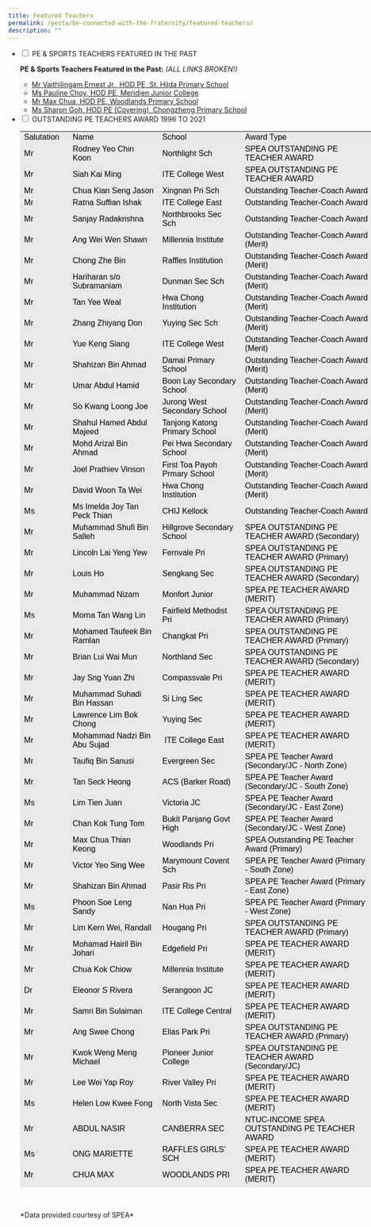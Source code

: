```yaml
---
title: Featured Teachers
permalink: /pesta/be-connected-with-the-fraternity/featured-teachers/
description: ""
---
```

<ul class="jekyllcodex_accordion">
  <li>
    <input type="checkbox" id="accordion4">
    <label for="accordion4">PE & SPORTS TEACHERS FEATURED IN THE PAST</label>
    <div>
      <p><strong>PE &amp; Sports Teachers Featured in the Past:</strong><em> (ALL LINKS BROKEN!)</em>  </p>
<ul>
<li><a href="https://www.pesta.moe.edu.sg/cos/o.x?c=/pesta/pagetree&amp;func=view&amp;rid=1132928">Mr Vaithilingam Ernest Jr., HOD PE, St. Hilda Primary School</a></li>
<li><a href="https://www.pesta.moe.edu.sg/cos/o.x?c=/pesta/pagetree&amp;func=view&amp;rid=1128495">Ms Pauline Choy, HOD PE, Meridien Junior College</a></li>
<li><a href="https://www.pesta.moe.edu.sg/cos/o.x?c=/pesta/pagetree&amp;func=view&amp;rid=1120029">Mr Max Chua, HOD PE, Woodlands Primary School</a></li>
<li><a href="https://www.pesta.moe.edu.sg/cos/o.x?c=/pesta/pagetree&amp;func=view&amp;rid=1120030">Ms Sharon Goh, HOD PE (Covering), Chongzheng Primary School</a></li>
</ul>
    </div>
	</li>  
  <li>
    <input type="checkbox" id="accordion5">
    <label for="accordion5">OUTSTANDING PE TEACHERS AWARD 1996 TO 2021</label>
    <div>
      <table style="box-sizing: border-box; color: rgb(0, 0, 0); font-family: Hind, Arial, Helvetica, sans-serif; font-size: 16px; font-style: normal; font-variant-ligatures: normal; font-variant-caps: normal; font-weight: 400; letter-spacing: normal; orphans: 2; text-align: start; text-transform: none; white-space: normal; widows: 2; word-spacing: 0px; -webkit-text-stroke-width: 0px; background-color: rgb(233, 233, 233); text-decoration-thickness: initial; text-decoration-style: initial; text-decoration-color: initial; width: 821px; height: 2129px;"><tbody style="box-sizing: border-box;"><tr height="16" style="box-sizing: border-box; height: 23px;"><td style="box-sizing: border-box; width: 98px;">Salutation</td><td style="box-sizing: border-box; width: 181px;">Name</td><td style="box-sizing: border-box; width: 167px;">School</td><td style="box-sizing: border-box; width: 266px;">Award Type</td><td style="box-sizing: border-box; width: 104px;">Year</td></tr><tr height="16" style="box-sizing: border-box; height: 39px;"><td style="box-sizing: border-box; width: 98px;">Mr</td><td style="box-sizing: border-box; width: 181px;">Rodney Yeo Chin Koon<br style="box-sizing: border-box;"></td><td style="box-sizing: border-box;">Northlight Sch</td><td style="box-sizing: border-box; width: 266px;">SPEA OUTSTANDING PE TEACHER AWARD</td><td style="box-sizing: border-box; width: 104px;">2021</td></tr><tr height="16" style="box-sizing: border-box; height: 38px;"><td style="box-sizing: border-box; width: 98px;">Mr</td><td style="box-sizing: border-box; width: 181px;">Siah Kai Ming</td><td style="box-sizing: border-box;">ITE College West</td><td style="box-sizing: border-box; width: 266px;">SPEA OUTSTANDING PE TEACHER AWARD</td><td style="box-sizing: border-box; width: 104px;">2021</td></tr><tr height="16" style="box-sizing: border-box; height: 23px;"><td style="box-sizing: border-box; width: 98px;">Mr</td><td style="box-sizing: border-box; width: 181px;">Chua Kian Seng Jason</td><td style="box-sizing: border-box;">Xingnan Pri Sch</td><td style="box-sizing: border-box; width: 266px;">Outstanding Teacher-Coach Award</td><td style="box-sizing: border-box; width: 104px;">2021</td></tr><tr height="16" style="box-sizing: border-box; height: 23px;"><td style="box-sizing: border-box; width: 98px;">Mr</td><td style="box-sizing: border-box; width: 181px;">Ratna Suffian Ishak</td><td style="box-sizing: border-box;">ITE College East</td><td style="box-sizing: border-box; width: 266px;">Outstanding Teacher-Coach Award</td><td style="box-sizing: border-box; width: 104px;">2021</td></tr><tr height="16" style="box-sizing: border-box; height: 24px;"><td style="box-sizing: border-box; width: 98px;">Mr</td><td style="box-sizing: border-box; width: 181px;">Sanjay Radakrishna</td><td style="box-sizing: border-box;">Northbrooks Sec Sch</td><td style="box-sizing: border-box; width: 266px;">Outstanding Teacher-Coach Award</td><td style="box-sizing: border-box; width: 104px;">2021</td></tr><tr height="16" style="box-sizing: border-box; height: 38px;"><td style="box-sizing: border-box; width: 98px;">Mr</td><td style="box-sizing: border-box; width: 181px;">Ang Wei Wen Shawn</td><td style="box-sizing: border-box;">Millennia Institute</td><td style="box-sizing: border-box; width: 266px;">Outstanding Teacher-Coach Award (Merit)</td><td style="box-sizing: border-box; width: 104px;">2021</td></tr><tr height="16" style="box-sizing: border-box; height: 36px;"><td style="box-sizing: border-box; width: 98px;">Mr</td><td style="box-sizing: border-box; width: 181px;">Chong Zhe Bin</td><td style="box-sizing: border-box;">Raffles Institution</td><td style="box-sizing: border-box; width: 266px;">Outstanding Teacher-Coach Award (Merit)</td><td style="box-sizing: border-box; width: 104px;">2021</td></tr><tr height="16" style="box-sizing: border-box; height: 38px;"><td style="box-sizing: border-box; width: 98px;">Mr</td><td style="box-sizing: border-box; width: 181px;">Hariharan s/o Subramaniam</td><td style="box-sizing: border-box;">Dunman Sec Sch</td><td style="box-sizing: border-box; width: 266px;">Outstanding Teacher-Coach Award (Merit)</td><td style="box-sizing: border-box; width: 104px;">2021</td></tr><tr height="16" style="box-sizing: border-box; height: 38px;"><td style="box-sizing: border-box; width: 98px;">Mr</td><td style="box-sizing: border-box; width: 181px;">Tan Yee Weal</td><td style="box-sizing: border-box;">Hwa Chong Institution</td><td style="box-sizing: border-box; width: 266px;">Outstanding Teacher-Coach Award (Merit)</td><td style="box-sizing: border-box; width: 104px;">2021</td></tr><tr height="16" style="box-sizing: border-box; height: 38px;"><td style="box-sizing: border-box; width: 98px;">Mr</td><td style="box-sizing: border-box; width: 181px;">Zhang Zhiyang Don</td><td style="box-sizing: border-box;">Yuying Sec Sch</td><td style="box-sizing: border-box; width: 266px;">Outstanding Teacher-Coach Award (Merit)</td><td style="box-sizing: border-box; width: 104px;">2021</td></tr><tr height="16" style="box-sizing: border-box; height: 38px;"><td style="box-sizing: border-box; width: 98px;">Mr</td><td style="box-sizing: border-box; width: 181px;">Yue Keng Siang</td><td style="box-sizing: border-box;">ITE College West</td><td style="box-sizing: border-box; width: 266px;">Outstanding Teacher-Coach Award (Merit)</td><td style="box-sizing: border-box; width: 104px;">2019</td></tr><tr height="16" style="box-sizing: border-box; height: 36px;"><td style="box-sizing: border-box; width: 98px;">Mr</td><td style="box-sizing: border-box; width: 181px;">Shahizan Bin Ahmad</td><td style="box-sizing: border-box;">Damai Primary School</td><td style="box-sizing: border-box; width: 266px;">Outstanding Teacher-Coach Award (Merit)</td><td style="box-sizing: border-box; width: 104px;">2019</td></tr><tr height="16" style="box-sizing: border-box; height: 38px;"><td style="box-sizing: border-box; width: 98px;">Mr</td><td style="box-sizing: border-box; width: 181px;">Umar Abdul Hamid</td><td style="box-sizing: border-box;">Boon Lay Secondary School</td><td style="box-sizing: border-box; width: 266px;">Outstanding Teacher-Coach Award (Merit)</td><td style="box-sizing: border-box; width: 104px;">2019</td></tr><tr height="16" style="box-sizing: border-box; height: 38px;"><td style="box-sizing: border-box; width: 98px;">Mr</td><td style="box-sizing: border-box; width: 181px;">So Kwang Loong Joe</td><td style="box-sizing: border-box;">Jurong West Secondary School</td><td style="box-sizing: border-box; width: 266px;">Outstanding Teacher-Coach Award (Merit)</td><td style="box-sizing: border-box; width: 104px;">2019</td></tr><tr height="16" style="box-sizing: border-box; height: 38px;"><td style="box-sizing: border-box; width: 98px;">Mr</td><td style="box-sizing: border-box; width: 181px;">Shahul Hamed Abdul Majeed</td><td style="box-sizing: border-box;">Tanjong Katong Primary School</td><td style="box-sizing: border-box; width: 266px;">Outstanding Teacher-Coach Award (Merit)</td><td style="box-sizing: border-box; width: 104px;">2019</td></tr><tr height="16" style="box-sizing: border-box; height: 38px;"><td style="box-sizing: border-box; width: 98px;">Mr</td><td style="box-sizing: border-box; width: 181px;">Mohd Arizal Bin Ahmad</td><td style="box-sizing: border-box;">Pei Hwa Secondary School</td><td style="box-sizing: border-box; width: 266px;">Outstanding Teacher-Coach Award (Merit)</td><td style="box-sizing: border-box; width: 104px;">2019</td></tr><tr height="16" style="box-sizing: border-box; height: 43px;"><td style="box-sizing: border-box; width: 98px;">Mr</td><td style="box-sizing: border-box; width: 181px;">Joel Prathiev Vinson</td><td style="box-sizing: border-box;">First Toa Payoh Prmary School</td><td style="box-sizing: border-box; width: 266px;">Outstanding Teacher-Coach Award (Merit)</td><td style="box-sizing: border-box; width: 104px;">2019</td></tr><tr height="16" style="box-sizing: border-box; height: 23px;"><td style="box-sizing: border-box; width: 98px;">Mr</td><td style="box-sizing: border-box; width: 181px;">David Woon Ta Wei</td><td style="box-sizing: border-box;">Hwa Chong Institution</td><td style="box-sizing: border-box; width: 266px;">Outstanding Teacher-Coach Award (Merit)</td><td style="box-sizing: border-box; width: 104px;">2019</td></tr><tr height="16" style="box-sizing: border-box; height: 38px;"><td style="box-sizing: border-box; width: 98px;">Ms</td><td style="box-sizing: border-box; width: 181px;">Ms Imelda Joy Tan Peck Thian</td><td style="box-sizing: border-box;">CHIJ Kellock</td><td style="box-sizing: border-box; width: 266px;">Outstanding Teacher-Coach Award</td><td style="box-sizing: border-box; width: 104px;">2019</td></tr><tr height="16" style="box-sizing: border-box; height: 38px;"><td style="box-sizing: border-box; width: 98px;">Mr</td><td style="box-sizing: border-box; width: 181px;">Muhammad Shufi Bin Salleh</td><td style="box-sizing: border-box;">Hillgrove Secondary School</td><td style="box-sizing: border-box; width: 266px;">SPEA OUTSTANDING PE TEACHER AWARD (Secondary)</td><td style="box-sizing: border-box; width: 104px;">2019</td></tr><tr height="33" style="box-sizing: border-box; height: 38px;"><td style="box-sizing: border-box; width: 98px;">Mr</td><td style="box-sizing: border-box; width: 181px;">Lincoln Lai Yeng Yew</td><td style="box-sizing: border-box; width: 167px;">Fernvale Pri</td><td style="box-sizing: border-box; width: 266px;">SPEA OUTSTANDING PE TEACHER AWARD (Primary)</td><td style="box-sizing: border-box; width: 104px;">2017</td></tr><tr height="33" style="box-sizing: border-box; height: 38px;"><td style="box-sizing: border-box; width: 98px;">Mr</td><td style="box-sizing: border-box; width: 181px;">Louis Ho</td><td style="box-sizing: border-box; width: 167px;">Sengkang Sec</td><td style="box-sizing: border-box; width: 266px;">SPEA OUTSTANDING PE TEACHER AWARD (Secondary)</td><td style="box-sizing: border-box; width: 104px;">2017</td></tr><tr height="16" style="box-sizing: border-box; height: 24px;"><td style="box-sizing: border-box; width: 98px;">Mr</td><td style="box-sizing: border-box; width: 181px;">Muhammad Nizam</td><td style="box-sizing: border-box; width: 167px;">Monfort Junior</td><td style="box-sizing: border-box; width: 266px;">SPEA PE TEACHER AWARD (MERIT)</td><td style="box-sizing: border-box; width: 104px;">2017</td></tr><tr height="33" style="box-sizing: border-box; height: 38px;"><td style="box-sizing: border-box; width: 98px;">Ms</td><td style="box-sizing: border-box; width: 181px;">Morna Tan Wang Lin</td><td style="box-sizing: border-box; width: 167px;">Fairfield Methodist Pri</td><td style="box-sizing: border-box; width: 266px;">SPEA OUTSTANDING PE TEACHER AWARD (Primary)</td><td style="box-sizing: border-box; width: 104px;">2015</td></tr><tr height="33" style="box-sizing: border-box; height: 38px;"><td style="box-sizing: border-box; width: 98px;">Mr</td><td style="box-sizing: border-box; width: 181px;">Mohamed Taufeek Bin Ramlan</td><td style="box-sizing: border-box; width: 167px;">Changkat Pri</td><td style="box-sizing: border-box; width: 266px;">SPEA OUTSTANDING PE TEACHER AWARD (Primary)</td><td style="box-sizing: border-box; width: 104px;">2013</td></tr><tr height="33" style="box-sizing: border-box; height: 38px;"><td style="box-sizing: border-box; width: 98px;">Mr</td><td style="box-sizing: border-box; width: 181px;">Brian Lui Wai Mun</td><td style="box-sizing: border-box; width: 167px;">Northland Sec</td><td style="box-sizing: border-box; width: 266px;">SPEA OUTSTANDING PE TEACHER AWARD (Secondary)</td><td style="box-sizing: border-box; width: 104px;">2013</td></tr><tr height="16" style="box-sizing: border-box; height: 24px;"><td style="box-sizing: border-box; width: 98px;">Mr</td><td style="box-sizing: border-box; width: 181px;">Jay Sng Yuan Zhi</td><td style="box-sizing: border-box; width: 167px;">Compassvale Pri</td><td style="box-sizing: border-box; width: 266px;">SPEA PE TEACHER AWARD (MERIT)</td><td style="box-sizing: border-box; width: 104px;">2013</td></tr><tr height="33" style="box-sizing: border-box; height: 38px;"><td style="box-sizing: border-box; width: 98px;">Mr</td><td style="box-sizing: border-box; width: 181px;">Muhammad Suhadi Bin Hassan</td><td style="box-sizing: border-box; width: 167px;">Si Ling Sec</td><td style="box-sizing: border-box; width: 266px;">SPEA PE TEACHER AWARD (MERIT)</td><td style="box-sizing: border-box; width: 104px;">2013</td></tr><tr height="33" style="box-sizing: border-box; height: 33px;"><td style="box-sizing: border-box; width: 98px;">Mr</td><td style="box-sizing: border-box; width: 181px;">Lawrence Lim Bok Chong</td><td style="box-sizing: border-box; width: 167px;">Yuying Sec</td><td style="box-sizing: border-box; width: 266px;">SPEA PE TEACHER AWARD (MERIT)</td><td style="box-sizing: border-box; width: 104px;">2013</td></tr><tr height="33" style="box-sizing: border-box; height: 39px;"><td style="box-sizing: border-box; width: 98px;">Mr</td><td style="box-sizing: border-box; width: 181px;">Mohammad Nadzi Bin Abu Sujad</td><td style="box-sizing: border-box; width: 167px;">&nbsp;ITE College East</td><td style="box-sizing: border-box; width: 266px;">SPEA PE TEACHER AWARD (MERIT)</td><td style="box-sizing: border-box; width: 104px;">2011</td></tr><tr height="33" style="box-sizing: border-box; height: 38px;"><td style="box-sizing: border-box; width: 98px;">Mr</td><td style="box-sizing: border-box; width: 181px;">Taufiq Bin Sanusi</td><td style="box-sizing: border-box; width: 167px;">Evergreen Sec</td><td style="box-sizing: border-box; width: 266px;">SPEA PE Teacher Award (Secondary/JC - North Zone)</td><td style="box-sizing: border-box; width: 104px;">2011</td></tr><tr height="33" style="box-sizing: border-box; height: 39px;"><td style="box-sizing: border-box; width: 98px;">Mr</td><td style="box-sizing: border-box; width: 181px;">Tan Seck Heong</td><td style="box-sizing: border-box; width: 167px;">ACS (Barker Road)</td><td style="box-sizing: border-box; width: 266px;">SPEA PE Teacher Award (Secondary/JC - South Zone)</td><td style="box-sizing: border-box; width: 104px;">2011</td></tr><tr height="33" style="box-sizing: border-box; height: 36px;"><td style="box-sizing: border-box; width: 98px;">Ms</td><td style="box-sizing: border-box; width: 181px;">Lim Tien Juan</td><td style="box-sizing: border-box; width: 167px;">Victoria JC</td><td style="box-sizing: border-box; width: 266px;">SPEA PE Teacher Award (Secondary/JC - East Zone)</td><td style="box-sizing: border-box; width: 104px;">2011</td></tr><tr height="34" style="box-sizing: border-box; height: 39px;"><td style="box-sizing: border-box; width: 98px;">Mr</td><td style="box-sizing: border-box; width: 181px;">Chan Kok Tung Tom</td><td style="box-sizing: border-box; width: 167px;">Bukit Panjang Govt High</td><td style="box-sizing: border-box; width: 266px;">SPEA PE Teacher Award (Secondary/JC - West Zone)</td><td style="box-sizing: border-box; width: 104px;">2011</td></tr><tr height="33" style="box-sizing: border-box; height: 38px;"><td style="box-sizing: border-box; width: 98px;">Mr</td><td style="box-sizing: border-box; width: 181px;">Max Chua Thian Keong</td><td style="box-sizing: border-box; width: 167px;">Woodlands Pri</td><td style="box-sizing: border-box; width: 266px;">SPEA Outstanding PE Teacher Award (Primary)</td><td style="box-sizing: border-box; width: 104px;">2011</td></tr><tr height="33" style="box-sizing: border-box; height: 39px;"><td style="box-sizing: border-box; width: 98px;">Mr</td><td style="box-sizing: border-box; width: 181px;">Victor Yeo Sing Wee</td><td style="box-sizing: border-box; width: 167px;">Marymount Covent Sch</td><td style="box-sizing: border-box; width: 266px;">SPEA PE Teacher Award (Primary - South Zone)</td><td style="box-sizing: border-box; width: 104px;">2011</td></tr><tr height="33" style="box-sizing: border-box; height: 38px;"><td style="box-sizing: border-box; width: 98px;">Mr</td><td style="box-sizing: border-box; width: 181px;">Shahizan Bin Ahmad</td><td style="box-sizing: border-box; width: 167px;">Pasir Ris Pri</td><td style="box-sizing: border-box; width: 266px;">SPEA PE Teacher Award (Primary - East Zone)</td><td style="box-sizing: border-box; width: 104px;">2011</td></tr><tr height="33" style="box-sizing: border-box; height: 38px;"><td style="box-sizing: border-box; width: 98px;">Ms</td><td style="box-sizing: border-box; width: 181px;">Phoon Soe Leng Sandy</td><td style="box-sizing: border-box; width: 167px;">Nan Hua Pri</td><td style="box-sizing: border-box; width: 266px;">SPEA PE Teacher Award (Primary - West Zone)</td><td style="box-sizing: border-box; width: 104px;">2011</td></tr><tr height="33" style="box-sizing: border-box; height: 38px;"><td style="box-sizing: border-box; width: 98px;">Mr</td><td style="box-sizing: border-box; width: 181px;">Lim Kern Wei, Randall</td><td style="box-sizing: border-box; width: 167px;">Hougang Pri</td><td style="box-sizing: border-box; width: 266px;">SPEA OUTSTANDING PE TEACHER AWARD (Primary)</td><td style="box-sizing: border-box; width: 104px;">2010</td></tr><tr height="33" style="box-sizing: border-box; height: 34px;"><td style="box-sizing: border-box; width: 98px;">Mr</td><td style="box-sizing: border-box; width: 181px;">Mohamad Hairil Bin Johari</td><td style="box-sizing: border-box; width: 167px;">Edgefield Pri</td><td style="box-sizing: border-box; width: 266px;">SPEA PE TEACHER AWARD (MERIT)</td><td style="box-sizing: border-box; width: 104px;">2010</td></tr><tr height="16" style="box-sizing: border-box; height: 23px;"><td style="box-sizing: border-box; width: 98px;">Mr</td><td style="box-sizing: border-box; width: 181px;">Chua Kok Chiow</td><td style="box-sizing: border-box; width: 167px;">Millennia Institute</td><td style="box-sizing: border-box; width: 266px;">SPEA PE TEACHER AWARD (MERIT)</td><td style="box-sizing: border-box; width: 104px;">2010</td></tr><tr height="16" style="box-sizing: border-box; height: 24px;"><td style="box-sizing: border-box; width: 98px;">Dr</td><td style="box-sizing: border-box; width: 181px;">Eleonor S Rivera</td><td style="box-sizing: border-box; width: 167px;">Serangoon JC</td><td style="box-sizing: border-box; width: 266px;">SPEA PE TEACHER AWARD (MERIT)</td><td style="box-sizing: border-box; width: 104px;">2010</td></tr><tr height="16" style="box-sizing: border-box; height: 23px;"><td style="box-sizing: border-box; width: 98px;">Mr</td><td style="box-sizing: border-box; width: 181px;">Samri Bin Sulaiman</td><td style="box-sizing: border-box; width: 167px;">ITE College Central&nbsp;</td><td style="box-sizing: border-box; width: 266px;">SPEA PE TEACHER AWARD (MERIT)</td><td style="box-sizing: border-box; width: 104px;">2010</td></tr><tr height="33" style="box-sizing: border-box; height: 38px;"><td style="box-sizing: border-box; width: 98px;">Mr</td><td style="box-sizing: border-box; width: 181px;">Ang Swee Chong</td><td style="box-sizing: border-box; width: 167px;">Elias Park Pri</td><td style="box-sizing: border-box; width: 266px;">SPEA OUTSTANDING PE TEACHER AWARD (Primary)</td><td style="box-sizing: border-box; width: 104px;">2007</td></tr><tr height="33" style="box-sizing: border-box; height: 39px;"><td style="box-sizing: border-box; width: 98px;">Mr</td><td style="box-sizing: border-box; width: 181px;">Kwok Weng Meng Michael</td><td style="box-sizing: border-box; width: 167px;">Pioneer Junior College</td><td style="box-sizing: border-box; width: 266px;">SPEA OUTSTANDING PE TEACHER AWARD (Secondary/JC)</td><td style="box-sizing: border-box; width: 104px;">2007</td></tr><tr height="16" style="box-sizing: border-box; height: 23px;"><td style="box-sizing: border-box; width: 98px;">Mr</td><td style="box-sizing: border-box; width: 181px;">Lee Wei Yap Roy</td><td style="box-sizing: border-box; width: 167px;">River Valley Pri</td><td style="box-sizing: border-box; width: 266px;">SPEA PE TEACHER AWARD (MERIT)</td><td style="box-sizing: border-box; width: 104px;">2007</td></tr><tr height="33" style="box-sizing: border-box; height: 34px;"><td style="box-sizing: border-box; width: 98px;">Ms</td><td style="box-sizing: border-box; width: 181px;">Helen Low Kwee Fong</td><td style="box-sizing: border-box; width: 167px;">North Vista Sec</td><td style="box-sizing: border-box; width: 266px;">SPEA PE TEACHER AWARD (MERIT)</td><td style="box-sizing: border-box; width: 104px;">2007</td></tr><tr height="33" style="box-sizing: border-box; height: 38px;"><td style="box-sizing: border-box; width: 98px;">Mr</td><td style="box-sizing: border-box; width: 181px;">ABDUL NASIR</td><td style="box-sizing: border-box; width: 167px;">CANBERRA SEC</td><td style="box-sizing: border-box; width: 266px;">NTUC-INCOME SPEA OUTSTANDING PE TEACHER AWARD</td><td style="box-sizing: border-box; width: 104px;">2005</td></tr><tr height="16" style="box-sizing: border-box; height: 23px;"><td style="box-sizing: border-box; width: 98px;">Ms</td><td style="box-sizing: border-box; width: 181px;">ONG MARIETTE</td><td style="box-sizing: border-box; width: 167px;">RAFFLES GIRLS’ SCH</td><td style="box-sizing: border-box; width: 266px;">SPEA PE TEACHER AWARD (MERIT)</td><td style="box-sizing: border-box; width: 104px;">2005</td></tr><tr height="16" style="box-sizing: border-box; height: 23px;"><td style="box-sizing: border-box; width: 98px;">Mr</td><td style="box-sizing: border-box; width: 181px;">CHUA MAX</td><td style="box-sizing: border-box; width: 167px;">WOODLANDS PRI</td><td style="box-sizing: border-box; width: 266px;">SPEA PE TEACHER AWARD (MERIT)</td><td style="box-sizing: border-box; width: 104px;">2005</td></tr><tr height="33" style="box-sizing: border-box; height: 39px;"><td style="box-sizing: border-box; width: 98px;">Ms</td><td style="box-sizing: border-box; width: 181px;">CHEANG AUDREY</td><td style="box-sizing: border-box; width: 167px;">NANYANG JUNIOR COLLEGE</td><td style="box-sizing: border-box; width: 266px;">SPEA PE TEACHER AWARD (MERIT)</td><td style="box-sizing: border-box; width: 104px;">2005</td></tr><tr height="33" style="box-sizing: border-box; height: 38px;"><td style="box-sizing: border-box; width: 98px;">Mr</td><td style="box-sizing: border-box; width: 181px;">KOH YIAK KHENG LEONARD</td><td style="box-sizing: border-box; width: 167px;">NGEE ANN SEC</td><td style="box-sizing: border-box; width: 266px;">NTUC-INCOME SPEA OUTSTANDING PE TEACHER AWARD</td><td style="box-sizing: border-box; width: 104px;">2002</td></tr><tr height="33" style="box-sizing: border-box; height: 34px;"><td style="box-sizing: border-box; width: 98px;">Mr</td><td style="box-sizing: border-box; width: 181px;">WONG KENG YUIN WILBUR</td><td style="box-sizing: border-box; width: 167px;">MARIS STELLA HIGH</td><td style="box-sizing: border-box; width: 266px;">SPEA PE TEACHER AWARD (MERIT)</td><td style="box-sizing: border-box; width: 104px;">2002</td></tr><tr height="33" style="box-sizing: border-box; height: 33px;"><td style="box-sizing: border-box; width: 98px;">Ms</td><td style="box-sizing: border-box; width: 181px;">LIM HEE LEAN MELINDA</td><td style="box-sizing: border-box; width: 167px;">PASIR RIS SEC</td><td style="box-sizing: border-box; width: 266px;">SPEA PE TEACHER AWARD (MERIT)</td><td style="box-sizing: border-box; width: 104px;">2002</td></tr><tr height="33" style="box-sizing: border-box; height: 38px;"><td style="box-sizing: border-box; width: 98px;">Ms</td><td style="box-sizing: border-box; width: 181px;">OH SEE MOEY</td><td style="box-sizing: border-box; width: 167px;">CHIJ ST NICHOLAS GIRLS' SEC</td><td style="box-sizing: border-box; width: 266px;">SPEA PE TEACHER AWARD (MERIT)</td><td style="box-sizing: border-box; width: 104px;">2002</td></tr><tr height="33" style="box-sizing: border-box; height: 39px;"><td style="box-sizing: border-box; width: 98px;">Ms</td><td style="box-sizing: border-box; width: 181px;">ENG JESSIE</td><td style="box-sizing: border-box; width: 167px;">KUO CHUAN PRESBYTERIAN PRI</td><td style="box-sizing: border-box; width: 266px;">SPEA PE TEACHER AWARD (MERIT)</td><td style="box-sizing: border-box; width: 104px;">2002</td></tr><tr height="33" style="box-sizing: border-box; height: 38px;"><td style="box-sizing: border-box; width: 98px;">Ms</td><td style="box-sizing: border-box; width: 181px;">FOO SAY LIAN</td><td style="box-sizing: border-box; width: 167px;">CHIJ ST NICHOLAS GIRLS' PRI</td><td style="box-sizing: border-box; width: 266px;">SPEA PE TEACHER AWARD (MERIT)</td><td style="box-sizing: border-box; width: 104px;">2002</td></tr><tr height="33" style="box-sizing: border-box; height: 38px;"><td style="box-sizing: border-box; width: 98px;">Mr</td><td style="box-sizing: border-box; width: 181px;">ANG KWAN MENG</td><td style="box-sizing: border-box; width: 167px;">XIN MIN SEC</td><td style="box-sizing: border-box; width: 266px;">NTUC-INCOME SPEA OUTSTANDING PE TEACHER AWARD</td><td style="box-sizing: border-box; width: 104px;">2000</td></tr><tr height="33" style="box-sizing: border-box; height: 38px;"><td style="box-sizing: border-box; width: 98px;">Mr</td><td style="box-sizing: border-box; width: 181px;">STEVEN QUEK</td><td style="box-sizing: border-box; width: 167px;">COMMONWEALTH SEC</td><td style="box-sizing: border-box; width: 266px;">NTUC-INCOME SPEA OUTSTANDING PE TEACHER AWARD</td><td style="box-sizing: border-box; width: 104px;">2000</td></tr><tr height="33" style="box-sizing: border-box; height: 39px;"><td style="box-sizing: border-box; width: 98px;">Mr</td><td style="box-sizing: border-box; width: 181px;">K. V. SRIDAR</td><td style="box-sizing: border-box; width: 167px;">BEDOK NORTH PRI</td><td style="box-sizing: border-box; width: 266px;">NTUC-INCOME SPEA OUTSTANDING PE TEACHER AWARD</td><td style="box-sizing: border-box; width: 104px;">2000</td></tr><tr height="33" style="box-sizing: border-box; height: 38px;"><td style="box-sizing: border-box; width: 98px;">Ms</td><td style="box-sizing: border-box; width: 181px;">CHAN WAI LIN</td><td style="box-sizing: border-box; width: 167px;">CEDAR GIRLS</td><td style="box-sizing: border-box; width: 266px;">SPEA OUTSTANDING PE TEACHER AWARD</td><td style="box-sizing: border-box; width: 104px;">1996</td></tr></tbody></table>
<br>
			<p>*Data provided courtesy of SPEA*</p>
    </div>
  </li>
</ul>